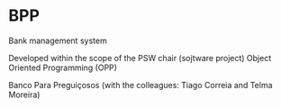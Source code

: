 # BPP

Bank management system

Developed within the scope of the PSW chair (sojtware project)
Object Oriented Programming (OPP)


Banco Para Preguiçosos
(with the colleagues: Tiago Correia and Telma Moreira)
